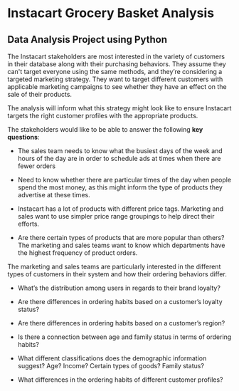 # Instacart Grocery Basket Analysis
## Data Analysis Project using Python

The Instacart stakeholders are most interested in the variety of customers in their database
along with their purchasing behaviors. They assume they can't target everyone using the
same methods, and they’re considering a targeted marketing strategy. They want to target
different customers with applicable marketing campaigns to see whether they have an effect
on the sale of their products.  

The analysis will inform what this strategy might look like to
ensure Instacart targets the right customer profiles with the appropriate products. 

The stakeholders would like to be able to answer the following **key questions**:  

- The sales team needs to know what the busiest days of the week and hours of the
day are in order to schedule ads at times when there are fewer orders

- Need to know whether there are particular times of the day when people
spend the most money, as this might inform the type of products they advertise at
these times.

- Instacart has a lot of products with different price tags. Marketing and sales want to
use simpler price range groupings to help direct their efforts.

- Are there certain types of products that are more popular than others? The marketing
and sales teams want to know which departments have the highest frequency of
product orders.

The marketing and sales teams are particularly interested in the different types of
customers in their system and how their ordering behaviors differ.

- What’s the distribution among users in regards to their brand loyalty?
  
- Are there differences in ordering habits based on a customer’s loyalty status?
 
- Are there differences in ordering habits based on a customer’s region?

- Is there a connection between age and family status in terms of ordering
habits?

- What different classifications does the demographic information suggest?
Age? Income? Certain types of goods? Family status?

- What differences in the ordering habits of different customer
profiles?
